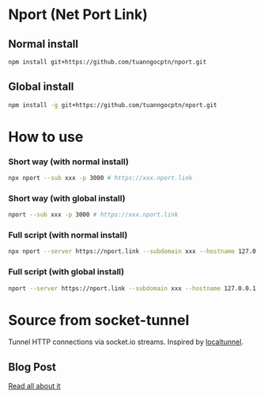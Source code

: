 # Nport (Net Port Link)

## Normal install

```sh
npm install git+https://github.com/tuanngocptn/nport.git
```

## Global install

```sh
npm install -g git+https://github.com/tuanngocptn/nport.git
```

# How to use

### Short way (with normal install)

```sh
npx nport --sub xxx -p 3000 # https://xxx.nport.link
```
### Short way (with global install)

```sh
nport --sub xxx -p 3000 # https://xxx.nport.link
```

### Full script (with normal install)

```sh
npx nport --server https://nport.link --subdomain xxx --hostname 127.0.0.1 --port 3000 # https://xxx.nport.link
```

### Full script (with global install)

```sh
nport --server https://nport.link --subdomain xxx --hostname 127.0.0.1 --port 3000 # https://xxx.nport.link
```

# Source from socket-tunnel

Tunnel HTTP connections via socket.io streams. Inspired by [localtunnel](https://github.com/localtunnel/localtunnel).

## Blog Post

[Read all about it](https://ericbarch.com/post/sockettunnel/)